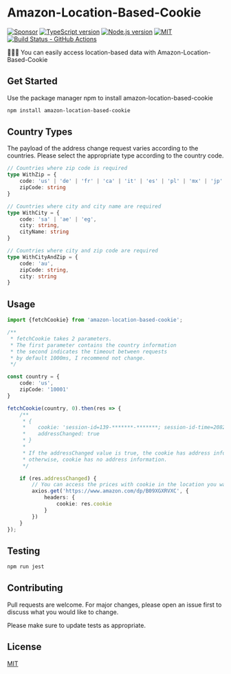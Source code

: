# Amazon-Location-Based-Cookie

[![Sponsor][sponsor-badge]][sponsor]
[![TypeScript version][ts-badge]][typescript-4-7]
[![Node.js version][nodejs-badge]][nodejs]
[![MIT][license-badge]][license]
[![Build Status - GitHub Actions][gha-badge]][gha-ci]

👩🏻‍💻 You can easily access location-based data with Amazon-Location-Based-Cookie

## Get Started

Use the package manager npm to install amazon-location-based-cookie

```bash
npm install amazon-location-based-cookie
```

## Country Types

The payload of the address change request varies according to the countries. Please select the appropriate type
according to the country code.

```typescript
// Countries where zip code is required
type WithZip = {
    code: 'us' | 'de' | 'fr' | 'ca' | 'it' | 'es' | 'pl' | 'mx' | 'jp' | 'sg' | 'br' | 'nl' | 'tr',
    zipCode: string
}

// Countries where city and city name are required
type WithCity = {
    code: 'sa' | 'ae' | 'eg',
    city: string,
    cityName: string
}

// Countries where city and zip code are required
type WithCityAndZip = {
    code: 'au',
    zipCode: string,
    city: string
}
```

## Usage

```typescript
import {fetchCookie} from 'amazon-location-based-cookie';

/**
 * fetchCookie takes 2 parameters.
 * The first parameter contains the country information
 * the second indicates the timeout between requests
 * by default 1000ms, I recommend not change.
 */

const country = {
    code: 'us',
    zipCode: '10001'
}

fetchCookie(country, 0).then(res => {
    /**
     * {
     *    cookie: 'session-id=139-*******-*******; session-id-time=2082787201l',
     *    addressChanged: true
     * }
     *
     * If the addressChanged value is true, the cookie has address information,
     * otherwise, cookie has no address information.
     */

    if (res.addressChanged) {
        // You can access the prices with cookie in the location you want 
        axios.get('https://www.amazon.com/dp/B09XGXRVXC', {
            headers: {
                cookie: res.cookie
            }
        })
    }
});
```

## Testing

```bash
npm run jest
```

## Contributing

Pull requests are welcome. For major changes, please open an issue first to discuss what you would like to change.

Please make sure to update tests as appropriate.

## License

[MIT](https://raw.githubusercontent.com/Bariskau/Amazon-Location-Based-Cookie/main/LICENSE)

[ts-badge]: https://img.shields.io/badge/TypeScript-4.7-blue.svg
[nodejs-badge]: https://img.shields.io/badge/Node.js->=%2016.13-blue.svg
[nodejs]: https://nodejs.org/dist/latest-v14.x/docs/api/
[gha-badge]: https://github.com/Bariskau/Amazon-Location-Based-Cookie/actions/workflows/nodejs.yml/badge.svg
[gha-ci]: https://github.com/Bariskau/Amazon-Location-Based-Cookie/actions/workflows/nodejs.yml
[typescript]: https://www.typescriptlang.org/
[typescript-4-7]: https://devblogs.microsoft.com/typescript/announcing-typescript-4-7/
[license-badge]: https://img.shields.io/badge/license-MIT-blue.svg
[license]: https://github.com/Bariskau/Amazon-Location-Based-Cookie/blob/main/LICENSE
[sponsor-badge]: https://img.shields.io/badge/♥-Sponsor-fc0fb5.svg
[sponsor]: https://github.com/sponsors/Bariskau
[jest]: https://facebook.github.io/jest/
[eslint]: https://github.com/eslint/eslint
[wiki-js-tests]: https://github.com/Bariskau/Amazon-Location-Based-Cookie/wiki/Unit-tests-in-plain-JavaScript
[prettier]: https://prettier.io
[volta]: https://volta.sh
[volta-getting-started]: https://docs.volta.sh/guide/getting-started
[volta-tomdale]: https://twitter.com/tomdale/status/1162017336699838467?s=20
[gh-actions]: https://github.com/features/actions
[repo-template-action]: https://github.com/Bariskau/Amazon-Location-Based-Cookie/generate
[esm]: https://developer.mozilla.org/en-US/docs/Web/JavaScript/Guide/Modules
[sindresorhus-esm]: https://gist.github.com/sindresorhus/a39789f98801d908bbc7ff3ecc99d99c
[nodejs-esm]: https://nodejs.org/docs/latest-v16.x/api/esm.html
[ts47-esm]: https://devblogs.microsoft.com/typescript/announcing-typescript-4-7/#esm-nodejs
